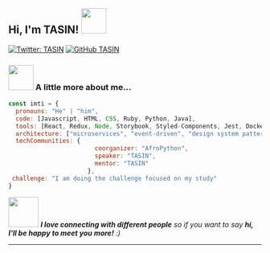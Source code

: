 <h2> Hi, I'm TASIN! <img src="https://media.giphy.com/media/mGcNjsfWAjY5AEZNw6/giphy.gif" width="50"></h2>


[![Twitter: TASIN](https://img.shields.io/twitter/follow/tasin_x0x?style=social)](https://twitter.com/tasin_x0x)
[![GitHub TASIN](https://img.shields.io/github/followers/l7zqs?label=follow&style=social)](https://github.com/l7zqs)


### <img src="https://media.giphy.com/media/VgCDAzcKvsR6OM0uWg/giphy.gif" width="50"> A little more about me...  

```javascript
const imti = {
  pronouns: "He" | "him",
  code: [Javascript, HTML, CSS, Ruby, Python, Java],
  tools: [React, Redux, Node, Storybook, Styled-Components, Jest, Docker],
  architecture: ["microservices", "event-driven", "design system pattern"],
  techCommunities: {
                        coorganizer: "AfroPython",
                        speaker: "TASIN",
                        mentor: "TASIN"
                      },
 challenge: "I am doing the challenge focused on my study"
}
```

<img src="https://media.giphy.com/media/LnQjpWaON8nhr21vNW/giphy.gif" width="60"> <em><b>I love connecting with different people</b> so if you want to say <b>hi, I'll be happy to meet you more!</b> :)</em>

---
